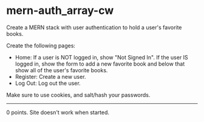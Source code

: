 # mern-auth_array-cw

Create a MERN stack with user authentication to hold a user's favorite books.

Create the following pages:

- Home: If a user is NOT logged in, show "Not Signed In". If the user IS logged in, show the form to add a new favorite book and below that show all of the user's favorite books.
- Register: Create a new user.
- Log Out: Log out the user.

Make sure to use cookies, and salt/hash your passwords.
<hr>
0 points. Site doesn't work when started.